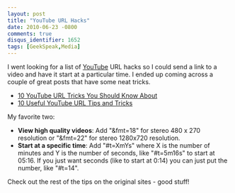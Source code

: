 ```yaml
---
layout: post
title: "YouTube URL Hacks"
date: 2010-06-23 -0800
comments: true
disqus_identifier: 1652
tags: [GeekSpeak,Media]
---
```

I went looking for a list of [YouTube](http://www.youtube.com) URL hacks
so I could send a link to a video and have it start at a particular
time. I ended up coming across a couple of great posts that have some
neat tricks.

-   [10 YouTube URL Tricks You Should Know
    About](http://www.makeuseof.com/tag/10-youtube-url-tricks-you-should-know-about/)
-   [10 Useful YouTube URL Tips and
    Tricks](http://www.ampercent.com/youtube-url-tricks/2760/)

My favorite two:

-   **View high quality videos**: Add "&fmt=18" for stereo 480 x 270
    resolution or "&fmt=22" for stereo 1280x720 resolution.
-   **Start at a specific time**: Add "\#t=XmYs" where X is the number
    of minutes and Y is the number of seconds, like "\#t=5m16s" to start
    at 05:16. If you just want seconds (like to start at 0:14) you can
    just put the number, like "\#t=14".

Check out the rest of the tips on the original sites - good stuff!

